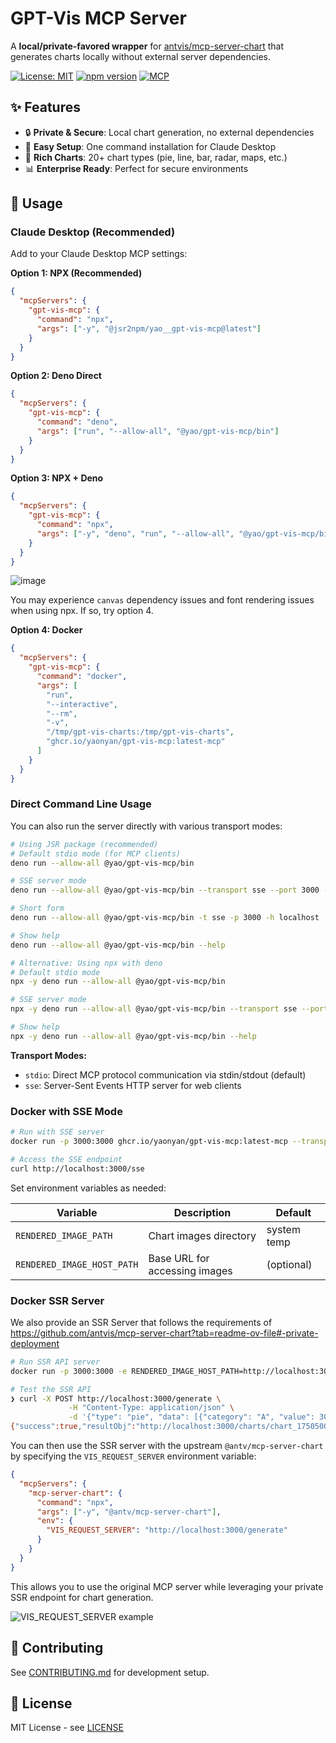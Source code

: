 # GPT-Vis MCP Server

A **local/private-favored wrapper** for
[antvis/mcp-server-chart](https://github.com/antvis/mcp-server-chart) that
generates charts locally without external server dependencies.

[![License: MIT](https://img.shields.io/badge/License-MIT-yellow.svg)](https://opensource.org/licenses/MIT)
[![npm version](https://img.shields.io/npm/v/@jsr2npm/yao__gpt-vis-mcp.svg)](https://www.npmjs.com/package/@jsr2npm/yao__gpt-vis-mcp)
[![MCP](https://img.shields.io/badge/Model%20Context%20Protocol-Compatible-blue.svg)](https://modelcontextprotocol.io/)

## ✨ Features

- 🔒 **Private & Secure**: Local chart generation, no external dependencies
- 🚀 **Easy Setup**: One command installation for Claude Desktop
- 🎨 **Rich Charts**: 20+ chart types (pie, line, bar, radar, maps, etc.)
- 📊 **Enterprise Ready**: Perfect for secure environments

## 🚀 Usage

### Claude Desktop (Recommended)

Add to your Claude Desktop MCP settings:

**Option 1: NPX (Recommended)**

```json
{
  "mcpServers": {
    "gpt-vis-mcp": {
      "command": "npx",
      "args": ["-y", "@jsr2npm/yao__gpt-vis-mcp@latest"]
    }
  }
}
```

**Option 2: Deno Direct**

```json
{
  "mcpServers": {
    "gpt-vis-mcp": {
      "command": "deno",
      "args": ["run", "--allow-all", "@yao/gpt-vis-mcp/bin"]
    }
  }
}
```

**Option 3: NPX + Deno**

```json
{
  "mcpServers": {
    "gpt-vis-mcp": {
      "command": "npx",
      "args": ["-y", "deno", "run", "--allow-all", "@yao/gpt-vis-mcp/bin"]
    }
  }
}
```

![image](https://github.com/user-attachments/assets/d3304366-c9f3-463d-ac05-4ddc96d4b829)


You may experience `canvas` dependency issues and font rendering issues when using npx. If so, try option 4.

**Option 4: Docker**

```json
{
  "mcpServers": {
    "gpt-vis-mcp": {
      "command": "docker",
      "args": [
        "run",
        "--interactive",
        "--rm",
        "-v",
        "/tmp/gpt-vis-charts:/tmp/gpt-vis-charts",
        "ghcr.io/yaonyan/gpt-vis-mcp:latest-mcp"
      ]
    }
  }
}
```

### Direct Command Line Usage

You can also run the server directly with various transport modes:

```bash
# Using JSR package (recommended)
# Default stdio mode (for MCP clients)
deno run --allow-all @yao/gpt-vis-mcp/bin

# SSE server mode
deno run --allow-all @yao/gpt-vis-mcp/bin --transport sse --port 3000 --host localhost

# Short form
deno run --allow-all @yao/gpt-vis-mcp/bin -t sse -p 3000 -h localhost

# Show help
deno run --allow-all @yao/gpt-vis-mcp/bin --help
```

```bash
# Alternative: Using npx with deno
# Default stdio mode
npx -y deno run --allow-all @yao/gpt-vis-mcp/bin

# SSE server mode  
npx -y deno run --allow-all @yao/gpt-vis-mcp/bin --transport sse --port 3000

# Show help
npx -y deno run --allow-all @yao/gpt-vis-mcp/bin --help
```

**Transport Modes:**
- `stdio`: Direct MCP protocol communication via stdin/stdout (default)
- `sse`: Server-Sent Events HTTP server for web clients

### Docker with SSE Mode

```bash
# Run with SSE server
docker run -p 3000:3000 ghcr.io/yaonyan/gpt-vis-mcp:latest-mcp --transport sse --port 3000 --host 0.0.0.0

# Access the SSE endpoint
curl http://localhost:3000/sse
```

Set environment variables as needed:

| Variable                   | Description                   | Default     |
| -------------------------- | ----------------------------- | ----------- |
| `RENDERED_IMAGE_PATH`      | Chart images directory        | system temp |
| `RENDERED_IMAGE_HOST_PATH` | Base URL for accessing images | (optional)  |

### Docker SSR Server

We also provide an SSR Server that follows the requirements of https://github.com/antvis/mcp-server-chart?tab=readme-ov-file#-private-deployment

```bash
# Run SSR API server
docker run -p 3000:3000 -e RENDERED_IMAGE_HOST_PATH=http://localhost:3000/charts ghcr.io/yaonyan/gpt-vis-mcp:latest-http

# Test the SSR API
❯ curl -X POST http://localhost:3000/generate \
             -H "Content-Type: application/json" \
             -d '{"type": "pie", "data": [{"category": "A", "value": 30}, {"category": "B", "value": 70}]}'
{"success":true,"resultObj":"http://localhost:3000/charts/chart_1750500506056_T6IC0Vtp.png"}
```

You can then use the SSR server with the upstream `@antv/mcp-server-chart` by specifying the `VIS_REQUEST_SERVER` environment variable:

```json
{
  "mcpServers": {
    "mcp-server-chart": {
      "command": "npx",
      "args": ["-y", "@antv/mcp-server-chart"],
      "env": {
        "VIS_REQUEST_SERVER": "http://localhost:3000/generate"
      }
    }
  }
}
```

This allows you to use the original MCP server while leveraging your private SSR endpoint for chart generation.

![VIS_REQUEST_SERVER example](https://github.com/user-attachments/assets/b763566a-f186-4203-a8e1-ea7df1aa7e30)


## 🤝 Contributing

See [CONTRIBUTING.md](CONTRIBUTING.md) for development setup.

## 📄 License

MIT License - see [LICENSE](LICENSE)
